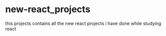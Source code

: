 # new-react_projects
this projects contains all the new react projects i have done while studying react
